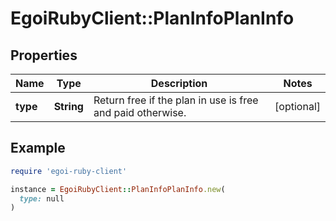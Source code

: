 # EgoiRubyClient::PlanInfoPlanInfo

## Properties

| Name | Type | Description | Notes |
| ---- | ---- | ----------- | ----- |
| **type** | **String** | Return free if the plan in use is free and paid otherwise. | [optional] |

## Example

```ruby
require 'egoi-ruby-client'

instance = EgoiRubyClient::PlanInfoPlanInfo.new(
  type: null
)
```

